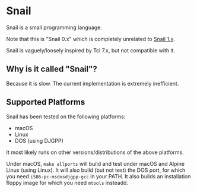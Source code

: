 # Snail

Snail is a small programming language.

Note that this is "Snail 0.x" which is completely unrelated to [Snail 1.x](https://github.com/skissane/snail).

Snail is vaguely/loosely inspired by Tcl 7.x, but not compatible with it.

## Why is it called "Snail"?

Because it is slow. The current implementation is extremely inefficient.

## Supported Platforms

Snail has been tested on the following platforms:
* macOS
* Linux
* DOS (using DJGPP)

It most likely runs on other versions/distributions of the above platforms.

Under macOS, `make allports` will build and test under macOS and Alpine Linux
(using Linux). It will also build (but not test) the DOS port, for which you
need `i586-pc-msdosdjgpp-gcc` in your PATH. It also builds an installation
floppy image for which you need `mtools` insteadd.
